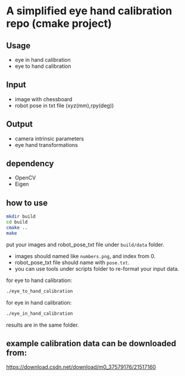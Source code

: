 # A simplified eye hand calibration repo (cmake project)

## Usage

- eye in hand calibration
- eye to hand calibration

## Input

- image with chessboard
- robot pose in txt file (xyz(mm),rpy(deg))

## Output

- camera intrinsic parameters
- eye hand transformations

## dependency

- OpenCV
- Eigen

## how to use

```bash
mkdir build
cd build
cmake ..
make
```

put your images and robot_pose_txt file under `build/data` folder.

- images should named like `numbers.png`, and index from 0.
- robot_pose_txt file should name with `pose.txt`.
- you can use tools under scripts folder to re-format your input data.

for eye to hand calibration:

```bash
./eye_to_hand_calibration
```

for eye in hand calibration:

```bash
./eye_in_hand_calibration
```

results are in the same folder.

## example calibration data can be downloaded from:
https://download.csdn.net/download/m0_37579176/21517160
